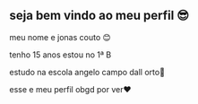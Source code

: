 ## seja bem vindo ao meu perfil 😎

meu nome e jonas couto 😊

tenho 15 anos estou no 1ª B

estudo na escola angelo campo dall orto💯

esse e meu perfil obgd por ver❤
